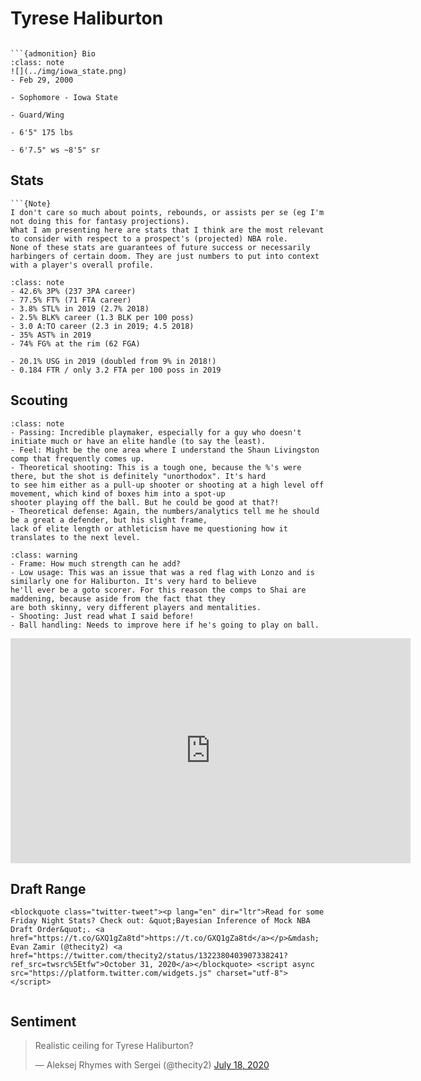 Tyrese Haliburton
===
```{image} ../img/tyrese_haliburton.jpg
```

```{margin}
```{admonition} Bio
:class: note
![](../img/iowa_state.png)
- Feb 29, 2000

- Sophomore - Iowa State

- Guard/Wing

- 6'5" 175 lbs

- 6'7.5" ws ~8'5" sr
```

## Stats
```{margin}
```{Note}
I don't care so much about points, rebounds, or assists per se (eg I'm not doing this for fantasy projections). 
What I am presenting here are stats that I think are the most relevant to consider with respect to a prospect's (projected) NBA role.
None of these stats are guarantees of future success or necessarily harbingers of certain doom. They are just numbers to put into context with a player's overall profile.
```
```{admonition} Noteworthy
:class: note
- 42.6% 3P% (237 3PA career)
- 77.5% FT% (71 FTA career)
- 3.8% STL% in 2019 (2.7% 2018)
- 2.5% BLK% career (1.3 BLK per 100 poss)
- 3.0 A:TO career (2.3 in 2019; 4.5 2018)
- 35% AST% in 2019
- 74% FG% at the rim (62 FGA)
```

```{Caution}
- 20.1% USG in 2019 (doubled from 9% in 2018!)
- 0.184 FTR / only 3.2 FTA per 100 poss in 2019
```

## Scouting
```{admonition} Strengths
:class: note
- Passing: Incredible playmaker, especially for a guy who doesn't initiate much or have an elite handle (to say the least).
- Feel: Might be the one area where I understand the Shaun Livingston comp that frequently comes up.
- Theoretical shooting: This is a tough one, because the %'s were there, but the shot is definitely "unorthodox". It's hard
to see him either as a pull-up shooter or shooting at a high level off movement, which kind of boxes him into a spot-up 
shooter playing off the ball. But he could be good at that?!
- Theoretical defense: Again, the numbers/analytics tell me he should be a great a defender, but his slight frame,
lack of elite length or athleticism have me questioning how it translates to the next level.
``` 

```{admonition} Weaknesses
:class: warning
- Frame: How much strength can he add?
- Low usage: This was an issue that was a red flag with Lonzo and is similarly one for Haliburton. It's very hard to believe
he'll ever be a goto scorer. For this reason the comps to Shai are maddening, because aside from the fact that they
are both skinny, very different players and mentalities.
- Shooting: Just read what I said before!
- Ball handling: Needs to improve here if he's going to play on ball.
```

<iframe width="640" height="360" src="https://www.youtube.com/embed/gLfFf4vB-38" frameborder="0" allow="accelerometer; autoplay; encrypted-media; gyroscope; picture-in-picture" allowfullscreen></iframe>

## Draft Range
```{margin}
<blockquote class="twitter-tweet"><p lang="en" dir="ltr">Read for some Friday Night Stats? Check out: &quot;Bayesian Inference of Mock NBA Draft Order&quot;. <a href="https://t.co/GXQ1gZa8td">https://t.co/GXQ1gZa8td</a></p>&mdash; Evan Zamir (@thecity2) <a href="https://twitter.com/thecity2/status/1322380403907338241?ref_src=twsrc%5Etfw">October 31, 2020</a></blockquote> <script async src="https://platform.twitter.com/widgets.js" charset="utf-8"></script>
```

```{image} ../plrange/tyrese_haliburton.png
```

## Sentiment

<blockquote class="twitter-tweet"><p lang="en" dir="ltr">Realistic ceiling for Tyrese Haliburton?</p>&mdash; Aleksej Rhymes with Sergei (@thecity2) <a href="https://twitter.com/thecity2/status/1284590032980815875?ref_src=twsrc%5Etfw">July 18, 2020</a></blockquote> <script async src="https://platform.twitter.com/widgets.js" charset="utf-8"></script>